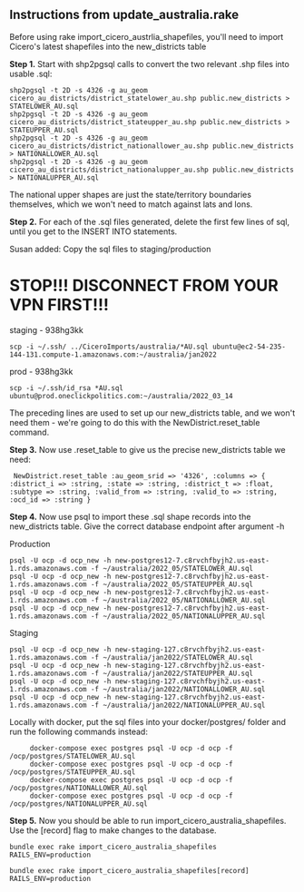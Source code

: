 ## Instructions from update_australia.rake

Before using rake import_cicero_austrlia_shapefiles, you'll need to import Cicero's latest shapefiles into the new_districts table

**Step 1.**  Start with shp2pgsql calls to convert the two relevant .shp files into usable .sql:
```
shp2pgsql -t 2D -s 4326 -g au_geom cicero_au_districts/district_statelower_au.shp public.new_districts > STATELOWER_AU.sql
shp2pgsql -t 2D -s 4326 -g au_geom cicero_au_districts/district_stateupper_au.shp public.new_districts > STATEUPPER_AU.sql
shp2pgsql -t 2D -s 4326 -g au_geom cicero_au_districts/district_nationallower_au.shp public.new_districts > NATIONALLOWER_AU.sql
shp2pgsql -t 2D -s 4326 -g au_geom cicero_au_districts/district_nationalupper_au.shp public.new_districts > NATIONALUPPER_AU.sql
```
   The national upper shapes are just the state/territory boundaries themselves, which we won't need to match against lats and lons.

**Step 2.**  For each of the .sql files generated, delete the first few lines of sql, until you get to the INSERT INTO statements.

Susan added: Copy the sql files to staging/production

# STOP!!!  DISCONNECT FROM YOUR VPN FIRST!!!
staging - 938hg3kk
```
scp -i ~/.ssh/ ../CiceroImports/australia/*AU.sql ubuntu@ec2-54-235-144-131.compute-1.amazonaws.com:~/australia/jan2022
```
prod - 938hg3kk
```
scp -i ~/.ssh/id_rsa *AU.sql ubuntu@prod.oneclickpolitics.com:~/australia/2022_03_14
```

   The preceding lines are used to set up our new_districts table, and we won't need them - we're going to do this with the NewDistrict.reset_table command.

**Step 3.**  Now use .reset_table to give us the precise new_districts table we need:
```
 NewDistrict.reset_table :au_geom_srid => '4326', :columns => { :district_i => :string, :state => :string, :district_t => :float, :subtype => :string, :valid_from => :string, :valid_to => :string, :ocd_id => :string }
```

**Step 4.**  Now use psql to import these .sql shape records into the new_districts table.  Give the correct database endpoint after argument -h

Production
```
psql -U ocp -d ocp_new -h new-postgres12-7.c8rvchfbyjh2.us-east-1.rds.amazonaws.com -f ~/australia/2022_05/STATELOWER_AU.sql
psql -U ocp -d ocp_new -h new-postgres12-7.c8rvchfbyjh2.us-east-1.rds.amazonaws.com -f ~/australia/2022_05/STATEUPPER_AU.sql
psql -U ocp -d ocp_new -h new-postgres12-7.c8rvchfbyjh2.us-east-1.rds.amazonaws.com -f ~/australia/2022_05/NATIONALLOWER_AU.sql
psql -U ocp -d ocp_new -h new-postgres12-7.c8rvchfbyjh2.us-east-1.rds.amazonaws.com -f ~/australia/2022_05/NATIONALUPPER_AU.sql
```
Staging
```
psql -U ocp -d ocp_new -h new-staging-127.c8rvchfbyjh2.us-east-1.rds.amazonaws.com -f ~/australia/jan2022/STATELOWER_AU.sql
psql -U ocp -d ocp_new -h new-staging-127.c8rvchfbyjh2.us-east-1.rds.amazonaws.com -f ~/australia/jan2022/STATEUPPER_AU.sql
psql -U ocp -d ocp_new -h new-staging-127.c8rvchfbyjh2.us-east-1.rds.amazonaws.com -f ~/australia/jan2022/NATIONALLOWER_AU.sql
psql -U ocp -d ocp_new -h new-staging-127.c8rvchfbyjh2.us-east-1.rds.amazonaws.com -f ~/australia/jan2022/NATIONALUPPER_AU.sql
```
Locally with docker, put the sql files into your docker/postgres/ folder and run the following commands instead:
```
     docker-compose exec postgres psql -U ocp -d ocp -f /ocp/postgres/STATELOWER_AU.sql
     docker-compose exec postgres psql -U ocp -d ocp -f /ocp/postgres/STATEUPPER_AU.sql
     docker-compose exec postgres psql -U ocp -d ocp -f /ocp/postgres/NATIONALLOWER_AU.sql
     docker-compose exec postgres psql -U ocp -d ocp -f /ocp/postgres/NATIONALUPPER_AU.sql
```

**Step 5.**  Now you should be able to run import_cicero_australia_shapefiles.  Use the [record] flag to make changes to the database.
```
bundle exec rake import_cicero_australia_shapefiles RAILS_ENV=production

bundle exec rake import_cicero_australia_shapefiles[record] RAILS_ENV=production
```

